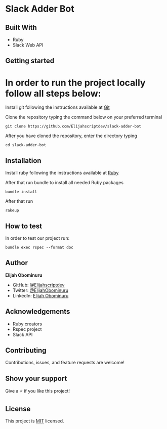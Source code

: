# Slack Adder Bot

## Built With

- Ruby
- Slack Web API

## Getting started
# In order to run the project locally follow all steps below:
Install git following the instructions available at [Git](https://git-scm.com/downloads)

Clone the repository typing the command below on your preferred terminal

    git clone https://github.com/Elijahscriptdev/slack-adder-bot

After you have cloned the repository, enter the directory typing 
        
    cd slack-adder-bot

## Installation
Install ruby following the instructions available at [Ruby](https://www.ruby-lang.org/en/downloads/)

After that run bundle to install all needed Ruby packages

    bundle install

After that run

    rakeup


## How to test

In order to test our project run:

    bundle exec rspec --format doc

## Author

**Elijah Obominuru**

- GitHub: [@Elijahscriptdev](https://github.com/Elijahscriptdev)
- Twitter: [@ElijahObominuru](https://twitter.com/ElijahObominuru)
- LinkedIn: [Elijah Obominuru](https://www.linkedin.com/in/elijah-obominuru/)

## Acknowledgements
- Ruby creators
- Rspec project
- Slack API

##  Contributing

Contributions, issues, and feature requests are welcome!

## Show your support

Give a ⭐️ if you like this project!

## License

This project is [MIT](./LICENSE) licensed.

